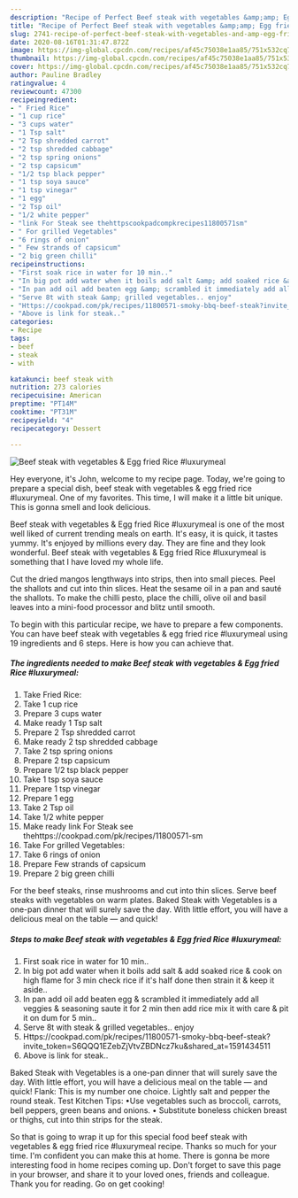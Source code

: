 ```yaml
---
description: "Recipe of Perfect Beef steak with vegetables &amp;amp; Egg fried Rice #luxurymeal"
title: "Recipe of Perfect Beef steak with vegetables &amp;amp; Egg fried Rice #luxurymeal"
slug: 2741-recipe-of-perfect-beef-steak-with-vegetables-and-amp-egg-fried-rice-luxurymeal
date: 2020-08-16T01:31:47.872Z
image: https://img-global.cpcdn.com/recipes/af45c75038e1aa85/751x532cq70/beef-steak-with-vegetables-egg-fried-rice-luxurymeal-recipe-main-photo.jpg
thumbnail: https://img-global.cpcdn.com/recipes/af45c75038e1aa85/751x532cq70/beef-steak-with-vegetables-egg-fried-rice-luxurymeal-recipe-main-photo.jpg
cover: https://img-global.cpcdn.com/recipes/af45c75038e1aa85/751x532cq70/beef-steak-with-vegetables-egg-fried-rice-luxurymeal-recipe-main-photo.jpg
author: Pauline Bradley
ratingvalue: 4
reviewcount: 47300
recipeingredient:
- " Fried Rice"
- "1 cup rice"
- "3 cups water"
- "1 Tsp salt"
- "2 Tsp shredded carrot"
- "2 tsp shredded cabbage"
- "2 tsp spring onions"
- "2 tsp capsicum"
- "1/2 tsp black pepper"
- "1 tsp soya sauce"
- "1 tsp vinegar"
- "1 egg"
- "2 Tsp oil"
- "1/2 white pepper"
- "link For Steak see thehttpscookpadcompkrecipes11800571sm"
- " For grilled Vegetables"
- "6 rings of onion"
- " Few strands of capsicum"
- "2 big green chilli"
recipeinstructions:
- "First soak rice in water for 10 min.."
- "In big pot add water when it boils add salt &amp; add soaked rice &amp; cook on high flame for 3 min check rice if it&#39;s half done then strain it &amp; keep it aside.."
- "In pan add oil add beaten egg &amp; scrambled it immediately add all veggies &amp; seasoning saute it for 2 min then add rice mix it with care &amp; pit it on dum for 5 min.."
- "Serve 8t with steak &amp; grilled vegetables.. enjoy"
- "Https://cookpad.com/pk/recipes/11800571-smoky-bbq-beef-steak?invite_token=S6QQQ1EZebZjVtvZBDNcz7ku&amp;shared_at=1591434511"
- "Above is link for steak.."
categories:
- Recipe
tags:
- beef
- steak
- with

katakunci: beef steak with 
nutrition: 273 calories
recipecuisine: American
preptime: "PT14M"
cooktime: "PT31M"
recipeyield: "4"
recipecategory: Dessert

---
```



![Beef steak with vegetables &amp; Egg fried Rice #luxurymeal](https://img-global.cpcdn.com/recipes/af45c75038e1aa85/751x532cq70/beef-steak-with-vegetables-egg-fried-rice-luxurymeal-recipe-main-photo.jpg)

Hey everyone, it's John, welcome to my recipe page. Today, we're going to prepare a special dish, beef steak with vegetables &amp; egg fried rice #luxurymeal. One of my favorites. This time, I will make it a little bit unique. This is gonna smell and look delicious.

Beef steak with vegetables &amp; Egg fried Rice #luxurymeal is one of the most well liked of current trending meals on earth. It's easy, it is quick, it tastes yummy. It's enjoyed by millions every day. They are fine and they look wonderful. Beef steak with vegetables &amp; Egg fried Rice #luxurymeal is something that I have loved my whole life.

Cut the dried mangos lengthways into strips, then into small pieces. Peel the shallots and cut into thin slices. Heat the sesame oil in a pan and sauté the shallots. To make the chilli pesto, place the chilli, olive oil and basil leaves into a mini-food processor and blitz until smooth.


To begin with this particular recipe, we have to prepare a few components. You can have beef steak with vegetables &amp; egg fried rice #luxurymeal using 19 ingredients and 6 steps. Here is how you can achieve that.

<!--inarticleads1-->

##### The ingredients needed to make Beef steak with vegetables &amp; Egg fried Rice #luxurymeal:

1. Take  Fried Rice:
1. Take 1 cup rice
1. Prepare 3 cups water
1. Make ready 1 Tsp salt
1. Prepare 2 Tsp shredded carrot
1. Make ready 2 tsp shredded cabbage
1. Take 2 tsp spring onions
1. Prepare 2 tsp capsicum
1. Prepare 1/2 tsp black pepper
1. Take 1 tsp soya sauce
1. Prepare 1 tsp vinegar
1. Prepare 1 egg
1. Take 2 Tsp oil
1. Take 1/2 white pepper
1. Make ready link For Steak see thehttps://cookpad.com/pk/recipes/11800571-sm
1. Take  For grilled Vegetables:
1. Take 6 rings of onion
1. Prepare  Few strands of capsicum
1. Prepare 2 big green chilli


For the beef steaks, rinse mushrooms and cut into thin slices. Serve beef steaks with vegetables on warm plates. Baked Steak with Vegetables is a one-pan dinner that will surely save the day. With little effort, you will have a delicious meal on the table — and quick! 

<!--inarticleads2-->

##### Steps to make Beef steak with vegetables &amp; Egg fried Rice #luxurymeal:

1. First soak rice in water for 10 min..
1. In big pot add water when it boils add salt &amp; add soaked rice &amp; cook on high flame for 3 min check rice if it&#39;s half done then strain it &amp; keep it aside..
1. In pan add oil add beaten egg &amp; scrambled it immediately add all veggies &amp; seasoning saute it for 2 min then add rice mix it with care &amp; pit it on dum for 5 min..
1. Serve 8t with steak &amp; grilled vegetables.. enjoy
1. Https://cookpad.com/pk/recipes/11800571-smoky-bbq-beef-steak?invite_token=S6QQQ1EZebZjVtvZBDNcz7ku&amp;shared_at=1591434511
1. Above is link for steak..


Baked Steak with Vegetables is a one-pan dinner that will surely save the day. With little effort, you will have a delicious meal on the table — and quick! Flank: This is my number one choice. Lightly salt and pepper the round steak. Test Kitchen Tips: •Use vegetables such as broccoli, carrots, bell peppers, green beans and onions. • Substitute boneless chicken breast or thighs, cut into thin strips for the steak. 

So that is going to wrap it up for this special food beef steak with vegetables &amp; egg fried rice #luxurymeal recipe. Thanks so much for your time. I'm confident you can make this at home. There is gonna be more interesting food in home recipes coming up. Don't forget to save this page in your browser, and share it to your loved ones, friends and colleague. Thank you for reading. Go on get cooking!
